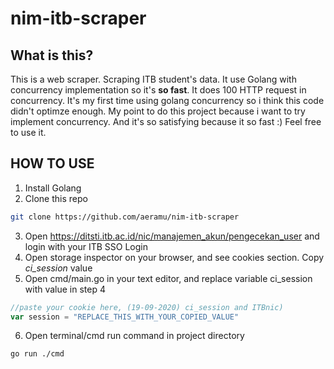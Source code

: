# nim-itb-scraper
## What is this?
This is a web scraper. Scraping ITB student's data.
It use Golang with concurrency implementation so it's **so fast**.
It does 100 HTTP request in concurrency.
It's my first time using golang concurrency so i think this code didn't optimze enough.
My point to do this project because i want to try implement concurrency.
And it's so satisfying because it so fast :)
Feel free to use it.
## HOW TO USE
1. Install Golang
2. Clone this repo
```bash
git clone https://github.com/aeramu/nim-itb-scraper
```
3. Open https://ditsti.itb.ac.id/nic/manajemen_akun/pengecekan_user and login with your ITB SSO Login
4. Open storage inspector on your browser, and see cookies section. Copy *ci_session* value
5. Open cmd/main.go in your text editor, and replace variable ci_session with value in step 4
```go
//paste your cookie here, (19-09-2020) ci_session and ITBnic)
var session = "REPLACE_THIS_WITH_YOUR_COPIED_VALUE"
```
6. Open terminal/cmd run command in project directory
```bash
go run ./cmd
```
